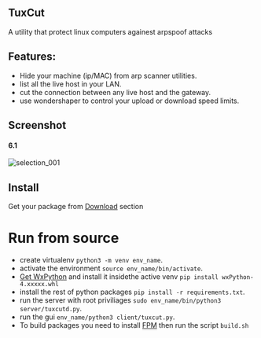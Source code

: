 ## TuxCut 
A utility that protect linux computers againest arpspoof attacks

## Features:
- Hide your machine (ip/MAC) from arp scanner utilities.
- list all the live host in your LAN.
- cut the connection between any live host and the gateway.
- use wondershaper to control your upload or download speed limits.

## Screenshot
#### 6.1
![selection_001](https://user-images.githubusercontent.com/536140/30778321-344ce456-a0d3-11e7-81c3-e7bcbd28a88d.png)

## Install
Get your package from [Download](https://github.com/a-atalla/tuxcut/releases) section

# Run from source
- create virtualenv `python3 -m venv env_name`.
- activate the environment `source env_name/bin/activate`.
- [Get WxPython](https://extras.wxpython.org/wxPython4/extras/linux/gtk3/) and install it insidethe active venv `pip install wxPython-4.xxxxx.whl`
- install the rest of python packages `pip install -r requirements.txt`.
- run the server with root priviliages `sudo env_name/bin/python3 server/tuxcutd.py`.
- run the gui `env_name/python3 client/tuxcut.py`.
- To build packages you need to install [FPM](https://github.com/jordansissel/fpm)  then run the script `build.sh`